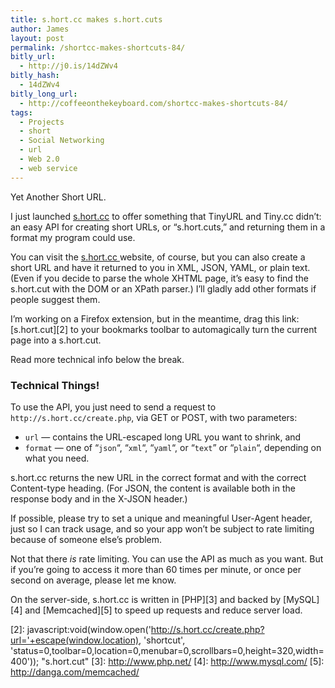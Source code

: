 ```yaml
---
title: s.hort.cc makes s.hort.cuts
author: James
layout: post
permalink: /shortcc-makes-shortcuts-84/
bitly_url:
  - http://j0.is/14dZWv4
bitly_hash:
  - 14dZWv4
bitly_long_url:
  - http://coffeeonthekeyboard.com/shortcc-makes-shortcuts-84/
tags:
  - Projects
  - short
  - Social Networking
  - url
  - Web 2.0
  - web service
---
```

Yet Another Short URL.

I just launched [s.hort.cc][1] to offer something that TinyURL and Tiny.cc didn&#8217;t: an easy API for creating short URLs, or &#8220;s.hort.cuts,&#8221; and returning them in a format my program could use.

You can visit the [s.hort.cc ][1]website, of course, but you can also create a short URL and have it returned to you in XML, JSON, YAML, or plain text. (Even if you decide to parse the whole XHTML page, it&#8217;s easy to find the s.hort.cut with the DOM or an XPath parser.) I&#8217;ll gladly add other formats if people suggest them.

I&#8217;m working on a Firefox extension, but in the meantime, drag this link: [s.hort.cut][2] to your bookmarks toolbar to automagically turn the current page into a s.hort.cut.

Read more technical info below the break.<!--more-->

### Technical Things!

To use the API, you just need to send a request to `http://s.hort.cc/create.php`, via GET or POST, with two parameters:

  * `url` — contains the URL-escaped long URL you want to shrink, and
  * `format` — one of &#8220;`json`&#8220;, &#8220;`xml`&#8220;, &#8220;`yaml`&#8220;, or &#8220;`text`&#8221; or &#8220;`plain`&#8220;, depending on what you need.

s.hort.cc returns the new URL in the correct format and with the correct Content-type heading. (For JSON, the content is available both in the response body and in the X-JSON header.)

If possible, please try to set a unique and meaningful User-Agent header, just so I can track usage, and so your app won&#8217;t be subject to rate limiting because of someone else&#8217;s problem.

Not that there *is* rate limiting. You can use the API as much as you want. But if you&#8217;re going to access it more than 60 times per minute, or once per second on average, please let me know.

On the server-side, s.hort.cc is written in [PHP][3] and backed by [MySQL][4] and [Memcached][5] to speed up requests and reduce server load.

 [1]: http://s.hort.cc/
 [2]: javascript:void(window.open('http://s.hort.cc/create.php?url='+escape(window.location), 'shortcut', 'status=0,toolbar=0,location=0,menubar=0,scrollbars=0,height=320,width=400')); "s.hort.cut"
 [3]: http://www.php.net/
 [4]: http://www.mysql.com/
 [5]: http://danga.com/memcached/